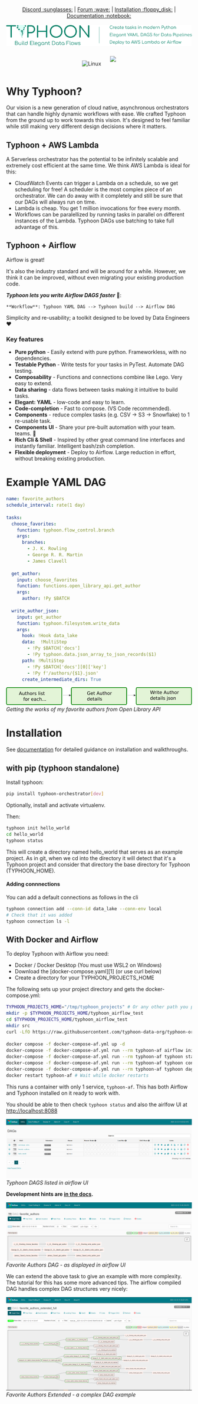 
<p align="center">
<br>
 <a href="https://discord.gg/XxV5MAF8Xt">Discord :sunglasses:</a> |
 <a href="https://typhoon.talkyard.net/">Forum :wave:</a> |
 <a href="https://typhoon-data-org.github.io/typhoon-orchestrator/getting-started/installation.html#with-pip">Installation :floppy_disk:</a> |
 <a href="https://typhoon-data-org.github.io/typhoon-orchestrator/index.html">Documentation :notebook: </a>
<br>️
<br>
<img src="https://raw.githubusercontent.com/typhoon-data-org/typhoon-orchestrator/f1520188bd639f9a63cf59cdc89d587096d0de4e/docs/img/typhoon_logo_large_tagline_extended.png" >

<p align="center">
<img style="margin: 10px" src="https://img.shields.io/github/license/typhoon-data-org/typhoon-orchestrator.svg" alt="Linux" height="20" />
<img style="margin: 10px" src="https://github.com/typhoon-data-org/typhoon-orchestrator/actions/workflows/docker-image.yml/badge.svg" />
</p>



# Why Typhoon?

Our vision is a new generation of cloud native, asynchronous orchestrators that can handle highly dynamic workflows with ease. We crafted Typhoon from the ground up to work towards this vision. It's designed to feel familiar while still making very different design decisions where it matters. 

## Typhoon + AWS Lambda

A Serverless orchestrator has the potential to be infinitely scalable and extremely cost efficient at the same time. We think AWS Lambda is ideal for this:

- CloudWatch Events can trigger a Lambda on a schedule, so we get scheduling for free! A scheduler is the most complex piece of an orchestrator. We can do away with it completely and still be sure that our DAGs will always run on time.
- Lambda is cheap. You get 1 million invocations for free every month.
- Workflows can be paralellized by running tasks in parallel on different instances of the Lambda. Typhoon DAGs use batching to take full advantage of this.

## Typhoon + Airflow

Airflow is great! 

It's also the industry standard and will be around for a while. However, we think it can be improved, without even migrating your existing production code.  

***Typhoon lets you write Airflow DAGS faster*** :rocket::
  
    **Workflow**: Typhoon YAML DAG --> Typhoon build --> Airflow DAG 

Simplicity and re-usability; a toolkit designed to be loved by Data Engineers :heart:

### Key features

- **Pure python** - Easily extend with pure python. Frameworkless, with no dependencies.
- **Testable Python** - Write tests for your tasks in PyTest. Automate DAG testing. 
- **Composability** - Functions and connections combine like Lego. Very easy to extend.
- **Data sharing** - data flows between tasks making it intuitive to build tasks.
- **Elegant: YAML** - low-code and easy to learn.
- **Code-completion** - Fast to compose. (VS Code recommended).
- **Components** - reduce complex tasks (e.g. CSV → S3 → Snowflake) to 1 re-usable task.
- **Components UI** -  Share your pre-built automation with your team. teams. :raised_hands:
- **Rich Cli & Shell** - Inspired by other great command line interfaces and instantly familiar. Intelligent bash/zsh completion.
- **Flexible deployment** - Deploy to Airflow. Large reduction in effort, without breaking existing production.

# Example YAML DAG
    
```yaml
name: favorite_authors
schedule_interval: rate(1 day)

tasks:
  choose_favorites:
    function: typhoon.flow_control.branch
    args:
      branches:
        - J. K. Rowling
        - George R. R. Martin
        - James Clavell

  get_author:
    input: choose_favorites
    function: functions.open_library_api.get_author
    args:
      author: !Py $BATCH

  write_author_json:
    input: get_author
    function: typhoon.filesystem.write_data    
    args:
      hook: !Hook data_lake
      data:  !MultiStep
        - !Py $BATCH['docs']
        - !Py typhoon.data.json_array_to_json_records($1)
      path: !MultiStep 
        - !Py $BATCH['docs'][0]['key']
        - !Py f'/authors/{$1}.json'
      create_intermediate_dirs: True
```


![Favorite Authors](docs/img/open_library_example_dag.png)
*Getting the works of my favorite authors from Open Library API*


# Installation

See [documentation](https://typhoon-data-org.github.io/typhoon-orchestrator/getting-started/installation.html) for detailed guidance on installation and walkthroughs. 

## with pip (typhoon standalone)

Install typhoon: 
```bash
pip install typhoon-orchestrator[dev]
```
Optionally, install and activate virtualenv.

Then: 
```bash 
typhoon init hello_world
cd hello_world
typhoon status
```

This will create a directory named hello_world that serves as an example project. As in git, when we cd into the directory it will detect that it's a Typhoon project and consider that directory the base directory for Typhoon (TYPHOON_HOME).

#### Adding connnections

You can add a default connections as follows in the cli

```bash
typhoon connection add --conn-id data_lake --conn-env local
# Check that it was added
typhoon connection ls -l
```

## With Docker and Airflow

To deploy Typhoon with Airflow you need: 

- Docker / Docker Desktop (You must use WSL2 on Windows) 
- Download the [docker-compose.yaml][1]  (or use curl below)
- Create a directory for your TYPHOON_PROJECTS_HOME

The following sets up your project directory and gets the docker-compose.yml:
```bash
TYPHOON_PROJECTS_HOME="/tmp/typhoon_projects" # Or any other path you prefer
mkdir -p $TYPHOON_PROJECTS_HOME/typhoon_airflow_test
cd $TYPHOON_PROJECTS_HOME/typhoon_airflow_test
mkdir src
curl -LfO https://raw.githubusercontent.com/typhoon-data-org/typhoon-orchestrator/master/docker-compose-af.yml

docker compose -f docker-compose-af.yml up -d  
docker-compose -f docker-compose-af.yml run --rm typhoon-af airflow initdb
docker-compose -f docker-compose-af.yml run --rm typhoon-af typhoon status
docker-compose -f docker-compose-af.yml run --rm typhoon-af typhoon connection add --conn-id data_lake --conn-env local  # Adding our first connection!
docker-compose -f docker-compose-af.yml run --rm typhoon-af typhoon dag build --all
docker restart typhoon-af # Wait while docker restarts
```

This runs a container with only 1 service, `typhoon-af`. This has both Airflow and Typhoon installed on it ready to work with.

You should be able to then check `typhoon status` and also the airlfow UI at [http://localhost:8088](http://localhost:8088)

![Airflow UI](docs/img/airflow_ui_list_after_install.png)
*Typhoon DAGS listed in airflow UI*

**Development hints are [in the docs](https://typhoon-data-org.github.io/typhoon-orchestrator/getting-started/installation.html#directories).**

![Airflow Favorite Author](docs/img/airflow_favorite_author_basic_dag.PNG)
*Favorite Authors DAG - as displayed in airflow UI*

We can extend the above task to give an example with more complexity. The tutorial for this has some more advanced tips. The airflow compiled DAG handles complex DAG structures very nicely:

![Airflow Favorite Author Extended](docs/img/airflow_favorite_author_extended_dag_graph_1.PNG)
*Favorite Authors Extended - a complex DAG example*

